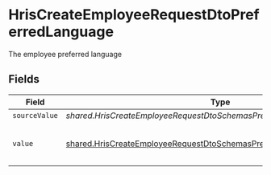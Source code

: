 # HrisCreateEmployeeRequestDtoPreferredLanguage

The employee preferred language


## Fields

| Field                                                                                                                                                       | Type                                                                                                                                                        | Required                                                                                                                                                    | Description                                                                                                                                                 | Example                                                                                                                                                     |
| ----------------------------------------------------------------------------------------------------------------------------------------------------------- | ----------------------------------------------------------------------------------------------------------------------------------------------------------- | ----------------------------------------------------------------------------------------------------------------------------------------------------------- | ----------------------------------------------------------------------------------------------------------------------------------------------------------- | ----------------------------------------------------------------------------------------------------------------------------------------------------------- |
| `sourceValue`                                                                                                                                               | *shared.HrisCreateEmployeeRequestDtoSchemasPreferredLanguageSourceValue*                                                                                    | :heavy_minus_sign:                                                                                                                                          | N/A                                                                                                                                                         |                                                                                                                                                             |
| `value`                                                                                                                                                     | [shared.HrisCreateEmployeeRequestDtoSchemasPreferredLanguageValue](../../../sdk/models/shared/hriscreateemployeerequestdtoschemaspreferredlanguagevalue.md) | :heavy_minus_sign:                                                                                                                                          | The ISO639-2 Code of the language                                                                                                                           | eng                                                                                                                                                         |